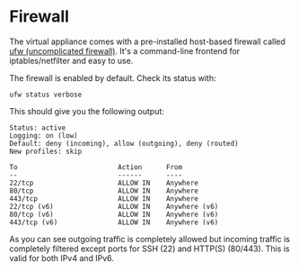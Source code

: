 # Firewall

The virtual appliance comes with a pre-installed host-based firewall called [ufw (uncomplicated firewall)](https://wiki.debian.org/Uncomplicated%20Firewall%20%28ufw%29). It's a command-line frontend for iptables/netfilter and easy to use.

The firewall is enabled by default. Check its status with:

~~~ {.bash}
ufw status verbose
~~~

This should give you the following output:

~~~
Status: active
Logging: on (low)
Default: deny (incoming), allow (outgoing), deny (routed)
New profiles: skip

To                         Action      From
--                         ------      ----
22/tcp                     ALLOW IN    Anywhere                  
80/tcp                     ALLOW IN    Anywhere                  
443/tcp                    ALLOW IN    Anywhere                  
22/tcp (v6)                ALLOW IN    Anywhere (v6)             
80/tcp (v6)                ALLOW IN    Anywhere (v6)             
443/tcp (v6)               ALLOW IN    Anywhere (v6)
~~~

As you can see outgoing traffic is completely allowed but incoming traffic is completely filtered except ports for SSH (22) and HTTP(S) (80/443). This is valid for both IPv4 and IPv6.
